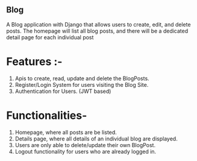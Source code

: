 ## Blog
A Blog application with Django that allows users to create, edit, and delete posts. The
homepage will list all blog posts, and there will be a dedicated detail page for each individual
post
# Features :-
1. Apis to create, read, update and delete the BlogPosts.
2. Register/Login System for users visiting the Blog Site.
3. Authentication for Users. (JWT based)
# Functionalities-
1. Homepage, where all posts are be listed.
2. Details page, where all details of an individual blog are displayed.
3. Users are only able to delete/update their own BlogPost.
4. Logout functionality for users who are already logged in.
